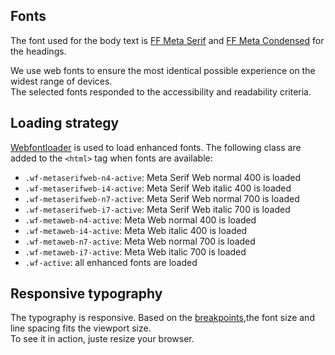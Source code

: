 ## Fonts

The font used for the body text is [FF Meta Serif](https://www.fontfont.com/fonts/meta-serif) and [FF Meta Condensed](https://www.fontfont.com/fonts/meta) for the headings.

We use web fonts to ensure the most identical possible experience on the widest range of devices.  
The selected fonts responded to the accessibility and readability criteria.

## Loading strategy

[Webfontloader](https://github.com/typekit/webfontloader) is used to load enhanced fonts. The following class are added to the `<html>` tag when fonts are available:
- `.wf-metaserifweb-n4-active`: Meta Serif Web normal 400 is loaded
- `.wf-metaserifweb-i4-active`: Meta Serif Web italic 400 is loaded
- `.wf-metaserifweb-n7-active`: Meta Serif Web normal 700 is loaded
- `.wf-metaserifweb-i7-active`: Meta Serif Web italic 700 is loaded
- `.wf-metaweb-n4-active`: Meta Web normal 400 is loaded
- `.wf-metaweb-i4-active`: Meta Web italic 400 is loaded
- `.wf-metaweb-n7-active`: Meta Web normal 700 is loaded
- `.wf-metaweb-i7-active`: Meta Web italic 700 is loaded
- `.wf-active`: all enhanced fonts are loaded

## Responsive typography

The typography is responsive. Based on the [breakpoints](docs.html#breakpoints),the font size and line spacing fits the viewport size.  
To see it in action, juste resize your browser.
